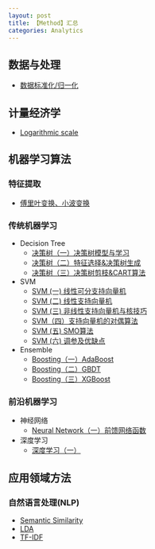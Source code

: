 ```yaml
---
layout: post
title: 【Method】汇总
categories: Analytics
---
```


## 数据与处理

- [数据标准化/归一化](http://hxiaom.github.io/analytics/2019/04/10/normalization.html)

## 计量经济学

- [Logarithmic scale](http://hxiaom.github.io/analytics/2019/03/27/log.html)

## 机器学习算法

### 特征提取

- [傅里叶变换、小波变换](http://hxiaom.github.io/analytics/2019/04/10/wavelet.html)

### 传统机器学习
- Decision Tree
    - [决策树（一）决策树模型与学习](http://hxiaom.github.io/analytics/2019/04/14/decision-tree-1.html)
    - [决策树（二）特征选择&决策树生成](http://hxiaom.github.io/analytics/2019/04/14/decision-tree-2.html)
    - [决策树（三）决策树剪枝&CART算法](http://hxiaom.github.io/analytics/2019/04/15/decision-tree-3.html)
- SVM
    - [SVM (一) 线性可分支持向量机](http://hxiaom.github.io/analytics/2019/03/28/svm-1.html)
    - [SVM (二) 线性支持向量机](http://hxiaom.github.io/analytics/2019/03/29/SVM-2.html)
    - [SVM (三) 非线性支持向量机与核技巧](http://hxiaom.github.io/analytics/2019/03/30/svm-3.html)
    - [SVM（四）支持向量机的对偶算法](http://hxiaom.github.io/analytics/2019/04/02/svm-4.html)
    - [SVM (五) SMO算法](http://hxiaom.github.io/analytics/2019/04/07/smv-5.html)
    - [SVM (六) 调参及优缺点](http://hxiaom.github.io/analytics/2019/04/10/svm-6.html)
- Ensemble
    - [Boosting（一）AdaBoost](http://hxiaom.github.io/analytics/2019/04/11/boosting.html)
    - [Boosting（二）GBDT](http://hxiaom.github.io/analytics/2019/04/12/boosting-tree.html)
    - [Boosting（三）XGBoost](http://hxiaom.github.io/analytics/2019/04/12/xgboost.html)
### 前沿机器学习
- 神经网络
    - [Neural Network（一）前馈网络函数](http://hxiaom.github.io/analytics/2019/04/01/neural-network.html)
- 深度学习
    - [深度学习（一）](http://hxiaom.github.io/analytics/2019/04/07/deep-learning-1.html)

## 应用领域方法

### 自然语言处理(NLP)

- [Semantic Similarity](http://hxiaom.github.io/analytics/2019/04/02/semantic-similarity.html)
- [LDA](http://hxiaom.github.io/analytics/2019/04/02/lda.html)
- [TF-IDF](http://hxiaom.github.io/analytics/2019/03/20/tf-idf.html)